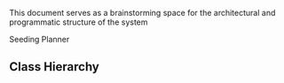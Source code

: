 This document serves as a brainstorming space for the architectural and programmatic structure of the system 

Seeding Planner

Class Hierarchy
- 
